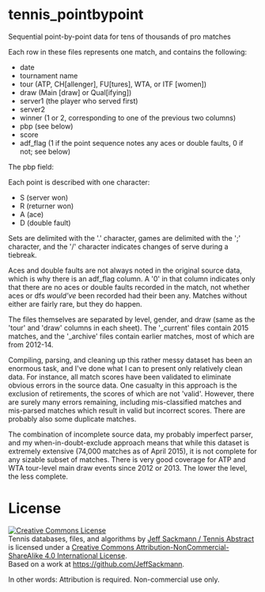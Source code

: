 # tennis_pointbypoint
Sequential point-by-point data for tens of thousands of pro matches

Each row in these files represents one match, and contains the following:
- date
- tournament name
- tour (ATP, CH[allenger], FU[tures], WTA, or ITF [women])
- draw (Main [draw] or Qual[ifying])
- server1 (the player who served first)
- server2
- winner (1 or 2, corresponding to one of the previous two columns)
- pbp (see below)
- score
- adf_flag (1 if the point sequence notes any aces or double faults, 0 if not; see below)

The pbp field:

Each point is described with one character:
- S (server won)
- R (returner won)
- A (ace)
- D (double fault)

Sets are delimited with the '.' character, games are delimited with the ';' character, and the '/' character indicates changes of serve during a tiebreak.

Aces and double faults are not always noted in the original source data, which is why there is an adf_flag column. A '0' in that column indicates only that there are no aces or double faults recorded in the match, not whether aces or dfs *would've* been recorded had their been any. Matches without either are fairly rare, but they do happen.

The files themselves are separated by level, gender, and draw (same as the 'tour' and 'draw' columns in each sheet). The '_current' files contain 2015 matches, and the '_archive' files contain earlier matches, most of which are from 2012-14.

Compiling, parsing, and cleaning up this rather messy dataset has been an enormous task, and I've done what I can to present only relatively clean data. For instance, all match scores have been validated to eliminate obvious errors in the source data. One casualty in this approach is the exclusion of retirements, the scores of which are not 'valid'. However, there are surely many errors remaining, including mis-classified matches and mis-parsed matches which result in valid but incorrect scores. There are probably also some duplicate matches.

The combination of incomplete source data, my probably imperfect parser, and my when-in-doubt-exclude approach means that while this dataset is extremely extensive (74,000 matches as of April 2015), it is not complete for any sizable subset of matches. There is very good coverage for ATP and WTA tour-level main draw events since 2012 or 2013. The lower the level, the less complete.

# License

<a rel="license" href="http://creativecommons.org/licenses/by-nc-sa/4.0/"><img alt="Creative Commons License" style="border-width:0" src="https://i.creativecommons.org/l/by-nc-sa/4.0/88x31.png" /></a><br /><span xmlns:dct="http://purl.org/dc/terms/" href="http://purl.org/dc/dcmitype/Dataset" property="dct:title" rel="dct:type">Tennis databases, files, and algorithms</span> by <a xmlns:cc="http://creativecommons.org/ns#" href="http://www.tennisabstract.com/" property="cc:attributionName" rel="cc:attributionURL">Jeff Sackmann / Tennis Abstract</a> is licensed under a <a rel="license" href="http://creativecommons.org/licenses/by-nc-sa/4.0/">Creative Commons Attribution-NonCommercial-ShareAlike 4.0 International License</a>.<br />Based on a work at <a xmlns:dct="http://purl.org/dc/terms/" href="https://github.com/JeffSackmann" rel="dct:source">https://github.com/JeffSackmann</a>.

In other words: Attribution is required. Non-commercial use only.
